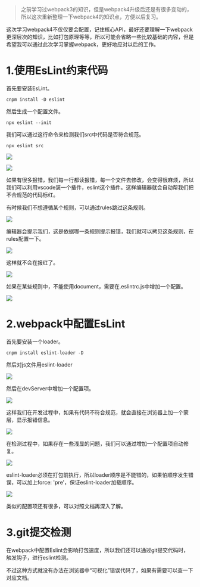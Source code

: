 >之前学习过webpack3的知识，但是webpack4升级后还是有很多变动的，所以这次重新整理一下webpack4的知识点，方便以后复习。

<p>这次学习webpack4不仅仅要会配置，记住核心API，最好还要理解一下webpack更深层次的知识，比如打包原理等等，所以可能会省略一些比较基础的内容，但是希望我可以通过此次学习掌握webpack，更好地应对以后的工作。</p>

<h1>1.使用EsLint约束代码</h1>

<p>首先要安装EsLint。</p>

```
cnpm install -D eslint
```

<p>然后生成一个配置文件。</p>

```
npx eslint --init
```

<p>我们可以通过这行命令来检测我们src中代码是否符合规范。</p>

```
npx eslint src
```


![](https://user-gold-cdn.xitu.io/2019/5/21/16ada1ed04bcf0f3?w=385&h=118&f=png&s=5619)


![](https://user-gold-cdn.xitu.io/2019/5/21/16ada20105961c08?w=535&h=517&f=png&s=29783)


<p>如果有很多报错，我们每一行都读报错，每一个文件去修改，会变得很麻烦，所以我们可以利用vscode装一个插件，eslint这个插件。这样编辑器就会自动帮我们把不合规范的代码标红。</p>

<p>有时候我们不想遵循某个规则，可以通过rules跳过这条规则。</p>


![](https://user-gold-cdn.xitu.io/2019/5/21/16ada28ff486b80c?w=658&h=167&f=png&s=10034)


<p>编辑器会提示我们，这是依据哪一条规则提示报错，我们就可以拷贝这条规则，在rules配置一下。</p>


![](https://user-gold-cdn.xitu.io/2019/5/21/16ada2a5e9911d68?w=477&h=503&f=png&s=26292)


<p>这样就不会在报红了。</p>


![](https://user-gold-cdn.xitu.io/2019/5/21/16ada2a9f82163c5?w=307&h=144&f=png&s=5191)


<p>如果在某些规则中，不能使用document，需要在.eslintrc.js中增加一个配置。</p>


![](https://user-gold-cdn.xitu.io/2019/5/21/16ada2f1c281a95b?w=493&h=559&f=png&s=28006)


<h1>2.webpack中配置EsLint</h1>

<p>首先要安装一个loader。</p>

```
cnpm install eslint-loader -D
```

<p>然后对js文件用eslint-loader</p>


![](https://user-gold-cdn.xitu.io/2019/5/21/16adaa759cac429c?w=421&h=328&f=png&s=11750)


<p>然后在devServer中增加一个配置项。</p>


![](https://user-gold-cdn.xitu.io/2019/5/21/16adaaa4bab09364?w=357&h=344&f=png&s=15232)


<p>这样我们在开发过程中，如果有代码不符合规范，就会直接在浏览器上加一个蒙层，显示报错信息。</p>


![](https://user-gold-cdn.xitu.io/2019/5/21/16adaac5a1d882fa?w=797&h=312&f=png&s=14277)


<p>在检测过程中，如果存在一些浅显的问题，我们可以通过增加一个配置项自动修复。</p>


![](https://user-gold-cdn.xitu.io/2019/5/21/16adab107a7cc0e4?w=338&h=168&f=png&s=5732)


<p>eslint-loader必须在打包前执行，所以loader顺序是不能错的，如果怕顺序发生错误，可以加上force: 'pre'，保证eslint-loader加载顺序。</p>


![](https://user-gold-cdn.xitu.io/2019/5/21/16adab44e26ff21f?w=345&h=324&f=png&s=10927)


<p>类似的配置项还有很多，可以对照文档再深入了解。</p>

<h1>3.git提交检测</h1>

<p>在webpack中配置Eslint会影响打包速度，所以我们还可以通过git提交代码时，触发钩子，进行eslint检测。</p>

<p>不过这种方式就没有办法在浏览器中“可视化”错误代码了，如果有需要可以查一下对应文档。</p>

